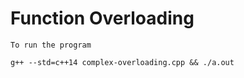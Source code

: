 # Function Overloading


    To run the program
```g++ --std=c++14 complex-overloading.cpp && ./a.out```
